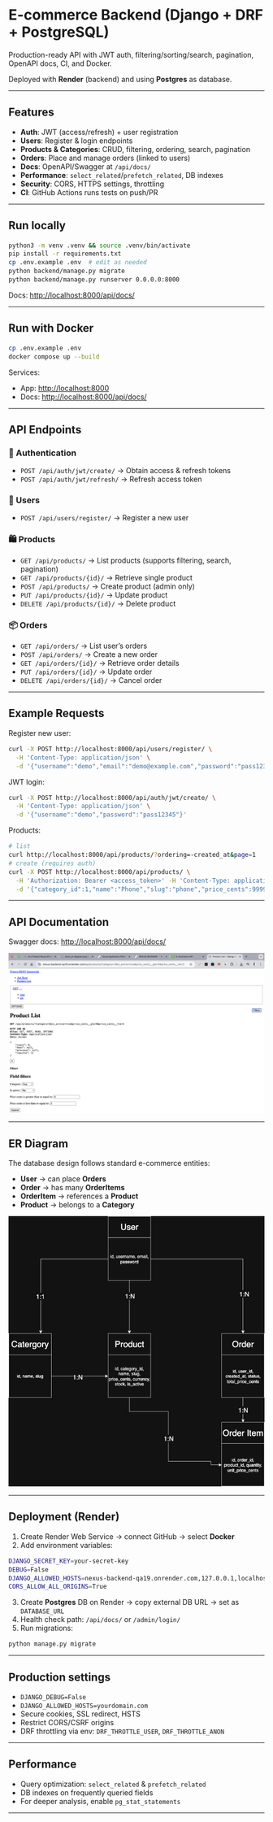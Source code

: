 # E-commerce Backend (Django + DRF + PostgreSQL)

Production-ready API with JWT auth, filtering/sorting/search, pagination, OpenAPI docs, CI, and Docker.

Deployed with **Render** (backend) and using **Postgres** as database.

---

## Features

* **Auth**: JWT (access/refresh) + user registration
* **Users**: Register & login endpoints
* **Products & Categories**: CRUD, filtering, ordering, search, pagination
* **Orders**: Place and manage orders (linked to users)
* **Docs**: OpenAPI/Swagger at `/api/docs/`
* **Performance**: `select_related`/`prefetch_related`, DB indexes
* **Security**: CORS, HTTPS settings, throttling
* **CI**: GitHub Actions runs tests on push/PR

---

## Run locally

```bash
python3 -m venv .venv && source .venv/bin/activate
pip install -r requirements.txt
cp .env.example .env  # edit as needed
python backend/manage.py migrate
python backend/manage.py runserver 0.0.0.0:8000
```

Docs: [http://localhost:8000/api/docs/](http://localhost:8000/api/docs/)

---

## Run with Docker

```bash
cp .env.example .env
docker compose up --build
```

Services:

* App: [http://localhost:8000](http://localhost:8000)
* Docs: [http://localhost:8000/api/docs/](http://localhost:8000/api/docs/)

---

## API Endpoints

### 🔑 Authentication

* `POST /api/auth/jwt/create/` → Obtain access & refresh tokens
* `POST /api/auth/jwt/refresh/` → Refresh access token

### 👤 Users

* `POST /api/users/register/` → Register a new user

### 🛍️ Products

* `GET /api/products/` → List products (supports filtering, search, pagination)
* `GET /api/products/{id}/` → Retrieve single product
* `POST /api/products/` → Create product (admin only)
* `PUT /api/products/{id}/` → Update product
* `DELETE /api/products/{id}/` → Delete product

### 📦 Orders

* `GET /api/orders/` → List user’s orders
* `POST /api/orders/` → Create a new order
* `GET /api/orders/{id}/` → Retrieve order details
* `PUT /api/orders/{id}/` → Update order
* `DELETE /api/orders/{id}/` → Cancel order

---

## Example Requests

Register new user:

```bash
curl -X POST http://localhost:8000/api/users/register/ \
  -H 'Content-Type: application/json' \
  -d '{"username":"demo","email":"demo@example.com","password":"pass12345"}'
```

JWT login:

```bash
curl -X POST http://localhost:8000/api/auth/jwt/create/ \
  -H 'Content-Type: application/json' \
  -d '{"username":"demo","password":"pass12345"}'
```

Products:

```bash
# list
curl http://localhost:8000/api/products/?ordering=-created_at&page=1
# create (requires auth)
curl -X POST http://localhost:8000/api/products/ \
  -H 'Authorization: Bearer <access_token>' -H 'Content-Type: application/json' \
  -d '{"category_id":1,"name":"Phone","slug":"phone","price_cents":9999,"currency":"USD","is_active":true,"stock":10}'
```

---

## API Documentation

Swagger docs: [http://localhost:8000/api/docs/](http://localhost:8000/api/docs/)

![Swagger Screenshot](docs/swagger-products.png)

---

## ER Diagram

The database design follows standard e-commerce entities:

* **User** → can place **Orders**
* **Order** → has many **OrderItems**
* **OrderItem** → references a **Product**
* **Product** → belongs to a **Category**

![ER Diagram](docs/er-diagram.png)

---

## Deployment (Render)

1. Create Render Web Service → connect GitHub → select **Docker**
2. Add environment variables:

```bash
DJANGO_SECRET_KEY=your-secret-key
DEBUG=False
DJANGO_ALLOWED_HOSTS=nexus-backend-qa19.onrender.com,127.0.0.1,localhost
CORS_ALLOW_ALL_ORIGINS=True
```

3. Create **Postgres** DB on Render → copy external DB URL → set as `DATABASE_URL`
4. Health check path: `/api/docs/` or `/admin/login/`
5. Run migrations:

```bash
python manage.py migrate
```

---

## Production settings

* `DJANGO_DEBUG=False`
* `DJANGO_ALLOWED_HOSTS=yourdomain.com`
* Secure cookies, SSL redirect, HSTS
* Restrict CORS/CSRF origins
* DRF throttling via env: `DRF_THROTTLE_USER`, `DRF_THROTTLE_ANON`

---

## Performance

* Query optimization: `select_related` & `prefetch_related`
* DB indexes on frequently queried fields
* For deeper analysis, enable `pg_stat_statements`

---
